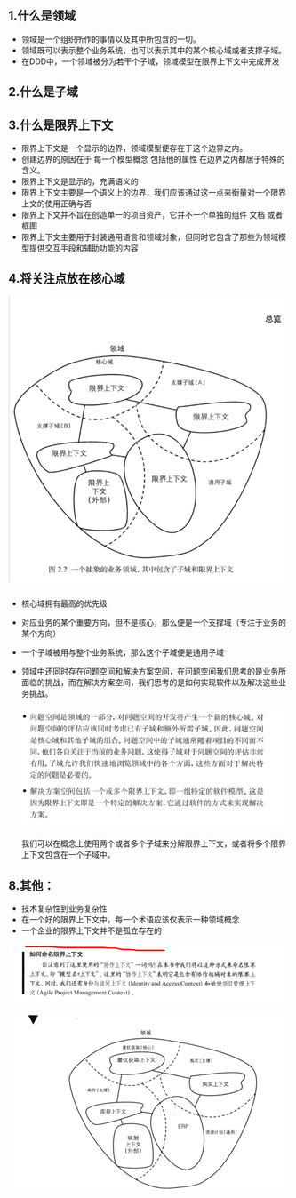 ## 1.什么是领域

- 领域是一个组织所作的事情以及其中所包含的一切。
- 领域既可以表示整个业务系统，也可以表示其中的某个核心域或者支撑子域。
- 在DDD中，一个领域被分为若干个子域，领域模型在限界上下文中完成开发

## 2.什么是子域

## 3.什么是限界上下文

- 限界上下文是一个显示的边界，领域模型便存在于这个边界之内。
- 创建边界的原因在于 每一个模型概念 包括他的属性 在边界之内都居于特殊的含义。
- 限界上下文是显示的，充满语义的
- 限界上下文主要是一个语义上的边界，我们应该通过这一点来衡量对一个限界上文的使用正确与否
- 限界上下文并不旨在创造单一的项目资产，它并不一个单独的组件 文档 或者框图
- 限界上下文主要用于封装通用语言和领域对象，但同时它包含了那些为领域模型提供交互手段和辅助功能的内容

## 4.将关注点放在核心域

![1574779249816](2%E9%A2%86%E5%9F%9F%20%E5%AD%90%E5%9F%9F%20%20%E9%99%90%E7%95%8C%E4%B8%8A%E4%B8%8B%E6%96%87/1574779249816.png)

- 核心域拥有最高的优先级
- 对应业务的某个重要方向，但不是核心，那么便是一个支撑域（专注于业务的某个方向）
- 一个子域被用与整个业务系统，那么这个子域便是通用子域

- 领域中还同时存在问题空间和解决方案空间，在问题空间我们思考的是业务所面临的挑战，而在解决方案空间，我们思考的是如何实现软件以及解决这些业务挑战。

  ![1574780728011](2%E9%A2%86%E5%9F%9F%20%E5%AD%90%E5%9F%9F%20%20%E9%99%90%E7%95%8C%E4%B8%8A%E4%B8%8B%E6%96%87/1574780728011.png)

  我们可以在概念上使用两个或者多个子域来分解限界上下文，或者将多个限界上下文包含在一个子域中。

## 8.其他：

- 技术复杂性到业务复杂性
- 在一个好的限界上下文中，每一个术语应该仅表示一种领域概念
- 一个企业的限界上下文并不是孤立存在的

![](2%E9%A2%86%E5%9F%9F%20%E5%AD%90%E5%9F%9F%20%20%E9%99%90%E7%95%8C%E4%B8%8A%E4%B8%8B%E6%96%87/1574779930453.png)

![1574781277677](2%E9%A2%86%E5%9F%9F%20%E5%AD%90%E5%9F%9F%20%20%E9%99%90%E7%95%8C%E4%B8%8A%E4%B8%8B%E6%96%87/1574781277677.png)